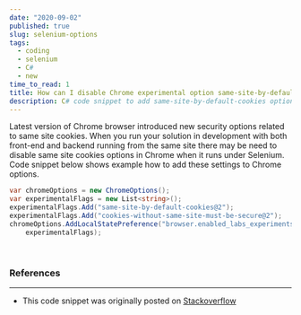 ```yaml
---
date: "2020-09-02"
published: true
slug: selenium-options
tags:
  - coding
  - selenium
  - C#
  - new
time_to_read: 1
title: How can I disable Chrome experimental option same-site-by-default-cookies in C#  Selenium?
description: C# code snippet to add same-site-by-default-cookies option to Selenium ChromeOptions
---
```


Latest version of Chrome browser introduced new security options related to same site cookies. When you run your solution in development with both front-end and backend running from the same site there may be need to disable same site cookies options in Chrome when it runs under Selenium. Code snippet below shows example how to add these settings to Chrome options.

```csharp
var chromeOptions = new ChromeOptions();
var experimentalFlags = new List<string>();
experimentalFlags.Add("same-site-by-default-cookies@2");
experimentalFlags.Add("cookies-without-same-site-must-be-secure@2");
chromeOptions.AddLocalStatePreference("browser.enabled_labs_experiments",
    experimentalFlags);
```

<br>

### References

---

- This code snippet was originally posted on [Stackoverflow](https://stackoverflow.com/a/63697020/6142236)
